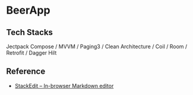 # BeerApp

## Tech Stacks
Jectpack Compose / MVVM / Paging3 / Clean Architecture / Coil / Room / Retrofit / Dagger Hilt

## Reference
- [StackEdit – In-browser Markdown editor](https://stackedit.io/app#)